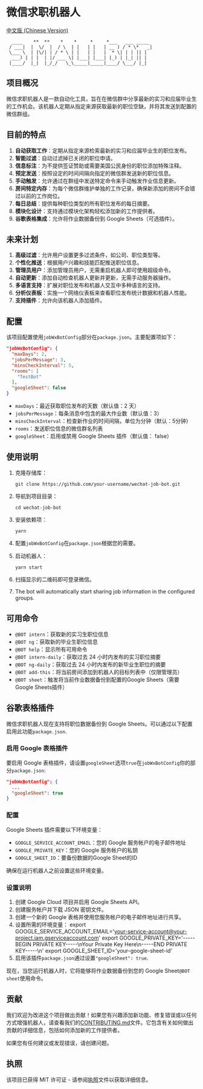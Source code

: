# 微信求职机器人

[中文版 (Chinese Version)](./README.zh-CN.md)

      ____    **  **    *    *     *     *___   ___ _____
     / ___|  |  \/  |  / \  | |   | |   | __ ) / * \*   _|
     \___ \  | |\/| | / * \ | |   | |   |  * \| | | || |
      ___) | | |  | |/ ___ \| |___| |___| |_) | |_| || |
     |____/  |_|  |_/_/   \_\_____|_____|____/ \___/ |_|

## 项目概况

微信求职机器人是一款自动化工具，旨在在微信群中分享最新的实习和应届毕业生的工作机会。该机器人定期从指定来源获取最新的职位空缺，并将其发送到配置的微信群组。

## 目前的特点

1.  **自动获取工作**：定期从指定来源检索最新的实习和应届毕业生的职位发布。
2.  **智能过滤**：自动过滤掉已关闭的职位申请。
3.  **信息标注**：为不提供签证赞助或需要美国公民身份的职位添加特殊注释。
4.  **预定发送**：按照设定的时间间隔向指定的微信群发送新的职位信息。
5.  **手动触发**：允许通过在群组中发送特定命令来手动触发作业信息更新。
6.  **房间特定内存**：为每个微信群维护单独的工作记录，确保新添加的房间不会错过以前的工作岗位。
7.  **每日总结**：提供每种职位类型的所有职位发布的每日摘要。
8.  **模块化设计**：支持通过模块化架构轻松添加新的工作提供者。
9.  **谷歌表格集成**：允许将作业数据备份到 Google Sheets（可选插件）。

## 未来计划

1.  **高级过滤**：允许用户设置更多过滤条件，如公司、职位类型等。
2.  **个性化推送**：根据用户兴趣和技能匹配推送职位信息。
3.  **管理员用户**：添加管理员用户，无需重启机器人即可使用超级命令。
4.  **自动更新**：添加自动检查机器人更新并更新，无需手动服务器操作。
5.  **多语言支持**：扩展对职位发布和机器人交互中多种语言的支持。
6.  **分析仪表板**：实施一个网络仪表板来查看职位发布统计数据和机器人性能。
7.  **支持插件**：允许向该机器人添加插件。

## 配置

该项目配置使用`jobWxBotConfig`部分在`package.json`。主要配置项如下：

```json
"jobWxBotConfig": {
  "maxDays": 2,
  "jobsPerMessage": 3,
  "minsCheckInterval": 5,
  "rooms": [
    "TestBot"
  ],
  "googleSheet": false
}
```

-   `maxDays`：最近获取职位发布的天数（默认值：2 天）
-   `jobsPerMessage`：每条消息中包含的最大作业数（默认值：3）
-   `minsCheckInterval`：检查新作业的时间间隔，单位为分钟（默认：5分钟）
-   `rooms`：发送职位信息的微信群名列表
-   `googleSheet`：启用或禁用 Google Sheets 插件（默认值： false）

## 使用说明

1.  克隆存储库：

        git clone https://github.com/your-username/wechat-job-bot.git

2.  导航到项目目录：

        cd wechat-job-bot

3.  安装依赖项：

        yarn

4.  配置`jobWxBotConfig`在`package.json`根据您的需要。

5.  启动机器人：

        yarn start

6.  扫描显示的二维码即可登录微信。

7.  The bot will automatically start sharing job information in the configured groups.

## 可用命令

-   `@BOT intern`：获取新的实习生职位信息
-   `@BOT ng`：获取新的毕业生职位信息
-   `@BOT help`：显示所有可用命令
-   `@BOT intern-daily`：获取过去 24 小时内发布的实习职位摘要
-   `@BOT ng-daily`：获取过去 24 小时内发布的新毕业生职位的摘要
-   `@BOT add-this`：将当前房间添加到机器人的目标列表中（仅限管理员）
-   `@BOT sheet`：触发​​将当前作业数据备份到配置的Google Sheets（需要Google Sheets插件）

## 谷歌表格插件

微信求职机器人现在支持将职位数据备份到 Google Sheets。可以通过以下配置启用此功能`package.json`.

### 启用 Google 表格插件

要启用 Google 表格插件，请设置`googleSheet`选项`true`在`jobWxBotConfig`你的部分`package.json`:

```json
"jobWxBotConfig": {
  ...
  "googleSheet": true
}
```

### 配置

Google Sheets 插件需要以下环境变量：

-   `GOOGLE_SERVICE_ACCOUNT_EMAIL`：您的 Google 服务帐户的电子邮件地址
-   `GOOGLE_PRIVATE_KEY`：您的 Google 服务帐户的私钥
-   `GOOGLE_SHEET_ID`：要备份数据的Google Sheet的ID

确保在运行机器人之前设置这些环境变量。

### 设置说明

1.  创建 Google Cloud 项目并启用 Google Sheets API。
2.  创建服务帐户并下载 JSON 密钥文件。
3.  创建一个新的 Google 表格并使用您服务帐户的电子邮件地址进行共享。
4.  设置所需的环境变量：
        export GOOGLE_SERVICE_ACCOUNT_EMAIL='your-service-account@your-project.iam.gserviceaccount.com'
        export GOOGLE_PRIVATE_KEY='-----BEGIN PRIVATE KEY-----\nYour Private Key Here\n-----END PRIVATE KEY-----\n'
        export GOOGLE_SHEET_ID='your-google-sheet-id'
5.  启用该插件`package.json`通过设置`"googleSheet": true`.

现在，当您运行机器人时，它将能够将作业数据备份到您的 Google Sheet`@BOT sheet`使用命令。

## 贡献

我们欢迎为改进这个项目做出贡献！如果您有兴趣添加新功能、修复错误或以任何方式增强机器人，请查看我们的[CONTRIBUTING.md](CONTRIBUTING.md)文件。它包含有关如何做出贡献的详细信息，包括如何添加新的工作提供者。

如果您有任何建议或发现错误，请创建问题。

## 执照

该项目已获得 MIT 许可证 - 请参阅[执照](./LICENSE)文件以获取详细信息。
